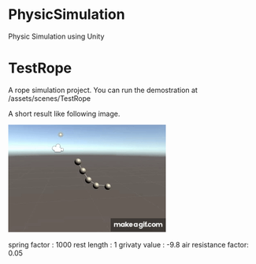 # PhysicSimulation
Physic Simulation using Unity


# TestRope

A rope simulation project.
You can run the demostration at /assets/scenes/TestRope

A short result like following image.

![Image text](https://github.com/HanochZhu/PhysicSimulation/blob/master/Image/RopeSimulation.gif)

spring factor : 1000
rest length : 1
grivaty value : -9.8
air resistance factor: 0.05


